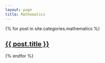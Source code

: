 ```yaml
---
layout: page
title: Mathematics
---
```

{% for post in site.categories.mathematics %}
  <div class="featured-posts" {% if post.image.teaser %}style="background-image:url({{ site.github.url }}/images/{{ post.image.teaser }})"{% endif %}>
    <h2><span><a href="{{ site.github.url }}{{ post.url }}">{{ post.title }}</a></span></h2>
  </div>
{% endfor %}
